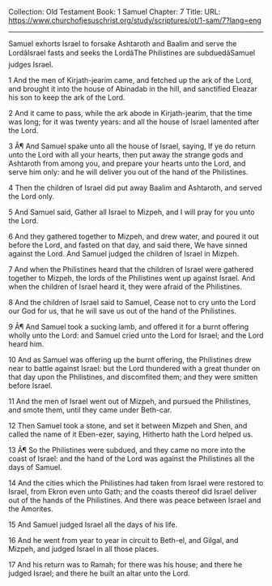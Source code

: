 Collection: Old Testament
Book: 1 Samuel
Chapter: 7
Title: 
URL: https://www.churchofjesuschrist.org/study/scriptures/ot/1-sam/7?lang=eng

---

Samuel exhorts Israel to forsake Ashtaroth and Baalim and serve the LordâIsrael fasts and seeks the LordâThe Philistines are subduedâSamuel judges Israel.

1 And the men of Kirjath-jearim came, and fetched up the ark of the Lord, and brought it into the house of Abinadab in the hill, and sanctified Eleazar his son to keep the ark of the Lord.

2 And it came to pass, while the ark abode in Kirjath-jearim, that the time was long; for it was twenty years: and all the house of Israel lamented after the Lord.

3 Â¶ And Samuel spake unto all the house of Israel, saying, If ye do return unto the Lord with all your hearts, then put away the strange gods and Ashtaroth from among you, and prepare your hearts unto the Lord, and serve him only: and he will deliver you out of the hand of the Philistines.

4 Then the children of Israel did put away Baalim and Ashtaroth, and served the Lord only.

5 And Samuel said, Gather all Israel to Mizpeh, and I will pray for you unto the Lord.

6 And they gathered together to Mizpeh, and drew water, and poured it out before the Lord, and fasted on that day, and said there, We have sinned against the Lord. And Samuel judged the children of Israel in Mizpeh.

7 And when the Philistines heard that the children of Israel were gathered together to Mizpeh, the lords of the Philistines went up against Israel. And when the children of Israel heard it, they were afraid of the Philistines.

8 And the children of Israel said to Samuel, Cease not to cry unto the Lord our God for us, that he will save us out of the hand of the Philistines.

9 Â¶ And Samuel took a sucking lamb, and offered it for a burnt offering wholly unto the Lord: and Samuel cried unto the Lord for Israel; and the Lord heard him.

10 And as Samuel was offering up the burnt offering, the Philistines drew near to battle against Israel: but the Lord thundered with a great thunder on that day upon the Philistines, and discomfited them; and they were smitten before Israel.

11 And the men of Israel went out of Mizpeh, and pursued the Philistines, and smote them, until they came under Beth-car.

12 Then Samuel took a stone, and set it between Mizpeh and Shen, and called the name of it Eben-ezer, saying, Hitherto hath the Lord helped us.

13 Â¶ So the Philistines were subdued, and they came no more into the coast of Israel: and the hand of the Lord was against the Philistines all the days of Samuel.

14 And the cities which the Philistines had taken from Israel were restored to Israel, from Ekron even unto Gath; and the coasts thereof did Israel deliver out of the hands of the Philistines. And there was peace between Israel and the Amorites.

15 And Samuel judged Israel all the days of his life.

16 And he went from year to year in circuit to Beth-el, and Gilgal, and Mizpeh, and judged Israel in all those places.

17 And his return was to Ramah; for there was his house; and there he judged Israel; and there he built an altar unto the Lord.
